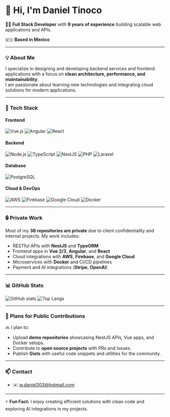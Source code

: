 # 👋 Hi, I'm Daniel Tinoco

🧑‍💻 **Full Stack Developer** with **9 years of experience** building scalable web applications and APIs.

🇲🇽 **Based in Mexico**

---

### 💡 **About Me**

I specialize in designing and developing backend services and frontend applications with a focus on **clean architecture, performance, and maintainability**.  
I am passionate about learning new technologies and integrating cloud solutions for modern applications.

---

### 🔧 **Tech Stack**

#### Frontend
![Vue.js](https://img.shields.io/badge/Vue.js-35495E?style=for-the-badge&logo=vue.js&logoColor=4FC08D)
![Angular](https://img.shields.io/badge/Angular-DD0031?style=for-the-badge&logo=angular&logoColor=white)
![React](https://img.shields.io/badge/React-20232A?style=for-the-badge&logo=react&logoColor=61DAFB)

#### Backend
![Node.js](https://img.shields.io/badge/Node.js-339933?style=for-the-badge&logo=nodedotjs&logoColor=white)
![TypeScript](https://img.shields.io/badge/TypeScript-3178C6?style=for-the-badge&logo=typescript&logoColor=white)
![NestJS](https://img.shields.io/badge/NestJS-E0234E?style=for-the-badge&logo=nestjs&logoColor=white)
![PHP](https://img.shields.io/badge/PHP-777BB4?style=for-the-badge&logo=php&logoColor=white)
![Laravel](https://img.shields.io/badge/Laravel-FF2D20?style=for-the-badge&logo=laravel&logoColor=white)

#### Database
![PostgreSQL](https://img.shields.io/badge/PostgreSQL-336791?style=for-the-badge&logo=postgresql&logoColor=white)

#### Cloud & DevOps
![AWS](https://img.shields.io/badge/AWS-232F3E?style=for-the-badge&logo=amazonaws&logoColor=white)
![Firebase](https://img.shields.io/badge/Firebase-FFCA28?style=for-the-badge&logo=firebase&logoColor=black)
![Google Cloud](https://img.shields.io/badge/Google%20Cloud-4285F4?style=for-the-badge&logo=googlecloud&logoColor=white)
![Docker](https://img.shields.io/badge/Docker-2496ED?style=for-the-badge&logo=docker&logoColor=white)

---

### 🔒 **Private Work**

Most of my **38 repositories are private** due to client confidentiality and internal projects. My work includes:

- RESTful APIs with **NestJS** and **TypeORM**
- Frontend apps in **Vue 2/3**, **Angular**, and **React**
- Cloud integrations with **AWS**, **Firebase**, and **Google Cloud**
- Microservices with **Docker** and CI/CD pipelines
- Payment and AI integrations (**Stripe**, **OpenAI**)

---

### 📊 **GitHub Stats**

![GitHub stats](https://github-readme-stats.vercel.app/api?username=daniel-tinoco&show_icons=true&theme=radical)
![Top Langs](https://github-readme-stats.vercel.app/api/top-langs/?username=daniel-tinoco&layout=compact&theme=radical)

---

### 📝 **Plans for Public Contributions**

🔜 I plan to:

- Upload **demo repositories** showcasing NestJS APIs, Vue apps, and Docker setups.  
- Contribute to **open source projects** with PRs and Issues.  
- Publish **Gists** with useful code snippets and utilities for the community.

---

### 📫 **Contact**

- ✉️ w.daniel303@hotmail.com

---

⚡ **Fun Fact:** I enjoy creating efficient solutions with clean code and exploring AI integrations in my projects.
